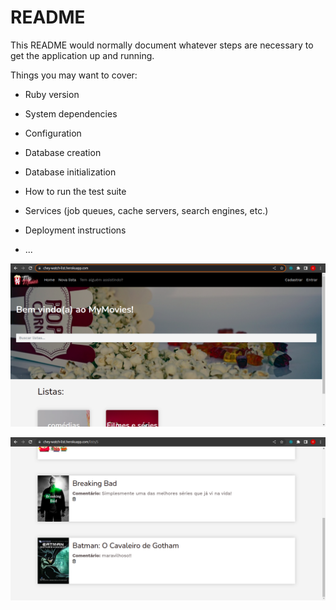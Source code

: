 # README

This README would normally document whatever steps are necessary to get the
application up and running.

Things you may want to cover:

* Ruby version

* System dependencies

* Configuration

* Database creation

* Database initialization

* How to run the test suite

* Services (job queues, cache servers, search engines, etc.)


* Deployment instructions

* ...

![main banner](https://github.com/cheyennefontes/rails-watch-list/blob/master/app/assets/images/site.png)













![main banner](https://github.com/cheyennefontes/rails-watch-list/blob/master/app/assets/images/site-2.png)

